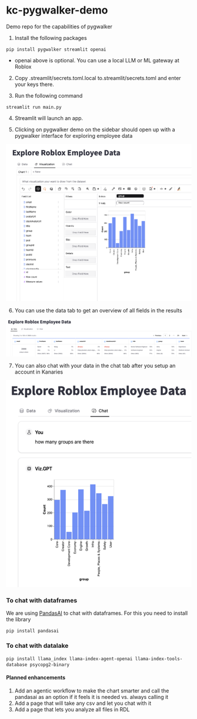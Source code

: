 # kc-pygwalker-demo

Demo repo for the capabilities of pygwalker

1.  Install the following packages

```
pip install pygwalker streamlit openai
```

- openai above is optional. You can use a local LLM or ML gateway at Roblox

2. Copy .streamlit/secrets.toml.local to.streamlit/secrets.toml and enter your keys there.

3. Run the following command

```
streamlit run main.py
```

4. Streamlit will launch an app.

5. Clicking on pygwalker demo on the sidebar should open up with a pygwalker interface for exploring employee data

![pygwalker visualize](pyg-visualize.png)

6. You can use the data tab to get an overview of all fields in the results

![pygwalker data](pyg-data.png)

7. You can also chat with your data in the chat tab after you setup an account in Kanaries

![pygwalker chat](pyg-chat.png)

### To chat with dataframes

We are using [PandasAI](https://github.com/Sinaptik-AI/pandas-ai) to chat with dataframes. For this you need to install the library

```
pip install pandasai
```

### To chat with datalake

```
pip install llama_index llama-index-agent-openai llama-index-tools-database psycopg2-binary
```

#### Planned enhancements

1. Add an agentic workflow to make the chart smarter and call the pandasai as an option if it feels it is needed vs. always calling it
2. Add a page that will take any csv and let you chat with it
3. Add a page that lets you analyze all files in RDL

